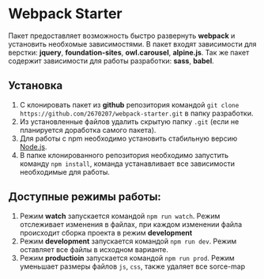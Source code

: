 # Webpack Starter
Пакет предоставляет возможность быстро развернуть **webpack** и установить необхомые зависимостями. В пакет входят зависимости для верстки: **jquery**, **foundation-sites**, **owl.carousel**, **alpine.js**. Так же пакет содержит зависимости для работы разработки:  **sass**, **babel**.

## Установка

1. С клонировать пакет из **github** репозитория командой `git clone https://github.com/2670207/webpack-starter.git` в папку разработки.
2. Из установленные файлов удалить скрытую папку `.git` (если не планируется доработка самого пакета).
3. Для работы с npm необходимо установить стабильную версию [Node.js]([https://nodejs.org/en/download/). 
4. В папке клонированного репозитория необходимо запустить команду `npm install`, команда устанавливает все зависимости необходимые для работы.

## Доступные режимы работы:
1. Режим **watch** запускается командой `npm run watch`. Режим отслеживает изменения в файлах, при каждом изменении файла происходит сборка проекта в режим **development**
2. Режим **development** запускается командой `npm run dev`. Режим оставляет все файлы в исходном варианте.
3. Режим **productioin** запускается командой  `npm run prod`. Режим уменьшает размеры файлов `js`, `css`, также удаляет все sorce-map